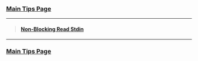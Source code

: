 ### [Main Tips Page](https://github.com/sethfuller/tips/blob/main/tech_tips/main_tech_tips.md)
----------

> #### [Non-Blocking Read Stdin](https://stackoverflow.com/questions/21791621/taking-input-from-sys-stdin-non-blocking)

----------

### [Main Tips Page](https://github.com/sethfuller/tips/blob/main/tech_tips/main_tech_tips.md)
